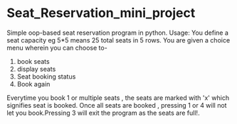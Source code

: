 # Seat_Reservation_mini_project

Simple oop-based seat reservation program in python.
Usage:
You define a seat capacity eg 5*5 means 25 total seats in 5 rows.
You are given a choice menu wherein you can choose to-
1. book seats
2. display seats
3. Seat booking status
4. Book again

Everytime you book 1 or multiple seats , the seats are marked with 'x' which signifies seat is booked.
Once all seats are booked , pressing 1 or 4 will not let you book.Pressing 3 will exit the program as the seats are full!.

